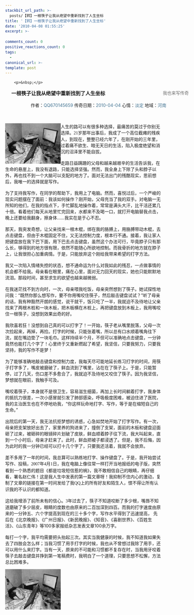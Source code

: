 ```yaml
---
stackbit_url_path: >-
  posts/【转】一根筷子让我从绝望中重新找到了人生坐标
title: '【转】一根筷子让我从绝望中重新找到了人生坐标'
date: '2010-04-08 01:55:25'
excerpt: >-
  
comments_count: 0
positive_reactions_count: 0
tags: 
  - 
canonical_url: >-
template: post
---
```


        <p>&nbsp;</p>
<div class="hd" style="margin-top: 0px; margin-right: auto; margin-bottom: 0px; margin-left: auto; padding-top: 0px; padding-right: 0px; padding-bottom: 0px; padding-left: 0px; width: 605px; height: 30px; background-image: url(http://mat1.gtimg.com/news/wscq2/xx1.gif); background-attachment: initial; background-origin: initial; background-clip: initial; background-color: initial; position: relative; background-position: 50% 100%; background-repeat: repeat no-repeat; ">
<h3 style="margin-top: 0px; margin-right: 0px; margin-bottom: 0px; margin-left: 0px; padding-top: 0px; padding-right: 0px; padding-bottom: 0px; padding-left: 0px; font-size: 16px; font-weight: 700; position: absolute; top: 1px; left: 20px; display: inline; ">一根筷子让我从绝望中重新找到了人生坐标</h3>
<span class="write" style="margin-top: 0px; margin-right: 0px; margin-bottom: 0px; margin-left: 0px; padding-top: 5px; padding-right: 0px; padding-bottom: 0px; padding-left: 35px; width: 84px; height: 19px; background-image: url(http://mat1.gtimg.com/news/wscq2/cq_pic7_03.gif); background-attachment: initial; background-origin: initial; background-clip: initial; background-color: initial; position: absolute; right: 10px; top: -3px; color: rgb(112, 112, 112); background-position: initial initial; background-repeat: no-repeat no-repeat; "><a target="_blank" style="text-decoration: none; color: rgb(112, 112, 112); " href="http://act3.news.qq.com/3878/join.do">我也来写传奇</a></span></div>
<div class="infor" style="margin-top: 0px; margin-right: auto; margin-bottom: 0px; margin-left: auto; padding-top: 12px; padding-right: 0px; padding-bottom: 0px; padding-left: 0px; width: 605px; height: 24px; text-align: center; font-size: 14px; background-image: url(http://mat1.gtimg.com/news/wscq2/xx1.gif); background-attachment: initial; background-origin: initial; background-clip: initial; background-color: initial; background-position: 50% 100%; background-repeat: repeat no-repeat; ">作者：<span style="margin-top: 0px; margin-right: 0px; margin-bottom: 0px; margin-left: 0px; padding-top: 0px; padding-right: 0px; padding-bottom: 0px; padding-left: 0px; color: rgb(69, 117, 147); "><a title="QQ670145659" target="_blank" style="text-decoration: none; color: rgb(69, 117, 147); " href="http://act3.news.qq.com/3898/user/show-uid-670145659.html">QQ670145659</a></span>&nbsp;传奇日期：<span style="margin-top: 0px; margin-right: 0px; margin-bottom: 0px; margin-left: 0px; padding-top: 0px; padding-right: 0px; padding-bottom: 0px; padding-left: 0px; color: rgb(69, 117, 147); "><a target="_blank" style="text-decoration: none; color: rgb(69, 117, 147); " href="http://act3.news.qq.com/3898/work/list1-field1-20100404.html">2010-04-04</a></span>&nbsp;心情：<span style="margin-top: 0px; margin-right: 0px; margin-bottom: 0px; margin-left: 0px; padding-top: 0px; padding-right: 0px; padding-bottom: 0px; padding-left: 0px; color: rgb(69, 117, 147); ">淡定</span>&nbsp;地域：<span style="margin-top: 0px; margin-right: 0px; margin-bottom: 0px; margin-left: 0px; padding-top: 0px; padding-right: 0px; padding-bottom: 0px; padding-left: 0px; color: rgb(69, 117, 147); ">河南</span></div>
<p>&nbsp;</p>
<p><img align="left" alt="" src="https://raw.githubusercontent.com/Jeff-Tian/blogengine.net/master/Source/BlogEngine/BlogEngine.NET/App_Data/files/image_200.png"></p>
<p>人生的路可以有很多种选择，最痛苦的莫过于你别无选择。<font face="Times" style="line-height: 1.3em; ">21</font><wbr>岁那年出事后，我成了一个高位截瘫的残疾人，到现在，整整已经六年了，在刚开始的三年里，过着痛不欲生、暗无天日的生活，陷入极度绝望和消沉的沼泽里不能自拔。&nbsp;<br>
<br>
走路日益蹒跚的父母和越来越艰辛的生活告诉我，在生命的悬崖上，我没有退路，只能选择坚强。然而，我全身上下除了头和脖子以外，再也找不到一个大脑可以支配的地方了。面对无法出门的残酷现实，思前想后，我唯一的选择就是写作。&nbsp;<br>
<br>
为了支持我写作，在同学的帮助下，我用上了电脑。然而，喜悦过后，一个严峻的现实问题摆在了面前：我该如何操作？刚开始，父母充当了我的双手。对电脑一无所知的他们，在我的指点下，手忙脚乱地操作着，常常是满头大汗，比干活还累几十倍。看着他们每天从地里忙完回来，水都来不及喝一口，就打开电脑替我点击，晚上还要给我翻身，擦身体……我实在是于心不忍。&nbsp;<br>
<br>
那天，我突发奇想，让父亲找来一根木棍，绑在我的胳膊上，用胳膊带动木棍，去点击键盘，但由于木棍固定不住，又无法控制力度，根本行不通。接着，我让家人把键盘放在我下巴下面，用下巴去点击键盘，虽然这个办法可行，毕竟脖子只有那么长，够得到的地方很有限，依然不能随心所欲地控制。而我骨折的地方就在脖子上，让我很担心加重病情。于是，只能放弃这个刚给我带来希望的打字方法。&nbsp;<br>
<br>
我又一次陷入情绪失控的状态，想不通命运为什么对我如此的残忍，一点做事情的机会都不给我。母亲看在眼里，痛在心里，面对无力回天的现实，她也只能默默地流泪。那段时间，甚至求生的欲望也越来越微弱。&nbsp;<br>
<br>
在我迷茫找不到方向时，一次，母亲喂我吃饭，母亲突然想到了筷子。她试探性地问我：“既然你那么想写作，要不你用嘴咬住筷子，然后敲击键盘试试？”听了母亲的话，我有种豁然开朗的感觉，说干就干，饭只吃了一半，我就迫不及待地让父亲找来了两根木桩和一块木板，把木板横在木桩上，再把键盘放到木板上，我用嘴咬住一根筷子，没想到效果出奇的好。&nbsp;<br>
<br>
我欣喜若狂！没想到自己真的可以打字了！一开始，筷子老从嘴里脱落，父母一次次捡起来，再掉，再捡。打字的时候，只能张着嘴，所以总有口水顺着嘴角往下流，就在嘴边垫了一块毛巾。这样持续半个月，不但可以准确地点击键盘，一分钟竟然也能打几个字了！心里终于又重新燃起了希望，我坚信，只要我努力，只要我坚持，我的写作不是梦！&nbsp;<br>
<br>
为了能够准确地敲击键盘和控制力度，我每天尽可能地延长练习打字的时间，用筷子打字多了，嘴皮被磨破了，鲜血流到了嘴里，沾在在了筷子上。于是，只能暂停，过了几天，伤口差不多愈合了，我就迫不及待地又咬住了筷子。因为我坚信，梦想就在眼前，我触手可及。&nbsp;<br>
<br>
嘴咬着筷子，本身就不是很卫生，容易滋生细菌，再加上长时间躺着打字，我身体的抵抗力很差，一次小感冒就引发了肺部感染，呼吸极度困难，被迫住进了医院，我的主治医生也在不停地劝我，“你这样玩命地打字、写作，等于是在缩短自己的生命。”&nbsp;<br>
<br>
出院后的第一天，我无法抗拒梦想的诱惑，心急如焚地开始了打字写作。有一次，母亲把支架放好出去了，家里养的狗进来了，撞倒了支架，面前的木板和键盘迎面砸了过来，被砸碎的眼镜碎片划破了皮肤，鲜血顺着脖子往下流，我大叫起来，直到一个小时后，母亲才赶来了。此时，鲜血把被子都浸透了。但是，我不后悔，因为此时的我一分钟已经可以打十几个字了，只要我还活着，我就不会放弃。&nbsp;<br>
<br>
差不多用了一年的时间，我总算可以熟练地打字、操作键盘了。于是，我开始尝试写作、投稿，<font face="Times" style="line-height: 1.3em; ">2007</font><wbr>年<font face="Times" style="line-height: 1.3em; ">4</font><wbr>月<font face="Times" style="line-height: 1.3em; ">1</font><wbr>日，我在电脑上像往常一样打开当地报纸的电子版，突然看到一个熟悉的题目《都是垃圾短信惹的祸》，我不敢相信自己的眼睛，再仔细看，署名赵仁伟！这是我人生中发表的第一篇文章呀！我抑制不住内心的激动，复制了文章的链接在第一时间发给了我<font face="Times" style="line-height: 1.3em; ">QQ</font><wbr>上的所有好友和陌生人，恨不得让所有认识我的不认识的都知道。&nbsp;<br>
<br>
这给我增添了前所未有的信心。<font face="Times" style="line-height: 1.3em; ">3</font><wbr>年过去了，筷子不知道咬断了多少根，嘴唇不知道磨破了多少层皮，眼睛的度数也由原来的二百加深到四百。而我的打字速度由原来的一分钟五、六个字提高到现在的三十多个字，写作水平得到了迅速提高， 先后在《北京晚报》、《广州日报》、《新民晚报》、《知音》、《喜剧世界》、《百姓生活》、《山东青年》等100多家报纸杂志发表文章100余万字。&nbsp;<br>
<br>
每打一个字，我平均需要把头抬起三次。其实当我健康的时候，我不知道我如果失去了四肢会怎么样；当我习惯了用手打字的时候，我也从不曾想过我除了用手，还可以用什么来打字。当有一天，原来的不可能和习惯都不复存在时，当我用牙咬着筷子去敲击键盘并挣到第一笔稿费时，我明白了一个道理，只要思想不松懈，方法总比困难多。</p>
<p><img onload="ResizeImage(this,520)" src="https://raw.githubusercontent.com/Jeff-Tian/blogengine.net/master/Source/BlogEngine/BlogEngine.NET/App_Data/files/image_201.png" alt="" title=""></p>
<p>&nbsp;</p>
      